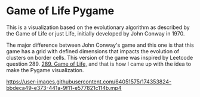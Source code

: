 # Game of Life Pygame

This is a visualization based on the evolutionary algorithm as described by the Game of Life or just Life, initially developed by John Conway in 1970.

The major difference between John Conway's game and this one is that this game has a grid with defined dimensions that impacts the evolution of clusters on border cells. This version of the game was inspired by Leetcode question 289. [289. Game of Life,](https://leetcode.com/problems/game-of-life/) and that is how I came up with the idea to make the Pygame visualization.

https://user-images.githubusercontent.com/64051575/174353824-bbdeca49-e373-441a-9f11-e577821c114b.mp4

